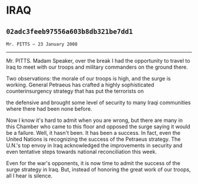 # IRAQ
## `02adc3feeb97556a603b8db321be7dd1`
`Mr. PITTS — 23 January 2008`

---


Mr. PITTS. Madam Speaker, over the break I had the opportunity to 
travel to Iraq to meet with our troops and military commanders on the 
ground there.

Two observations: the morale of our troops is high, and the surge is 
working. General Petraeus has crafted a highly sophisticated 
counterinsurgency strategy that has put the terrorists on


the defensive and brought some level of security to many Iraqi 
communities where there had been none before.

Now I know it's hard to admit when you are wrong, but there are many 
in this Chamber who came to this floor and opposed the surge saying it 
would be a failure. Well, it hasn't been. It has been a success. In 
fact, even the United Nations is recognizing the success of the 
Petraeus strategy. The U.N.'s top envoy in Iraq acknowledged the 
improvements in security and even tentative steps towards national 
reconciliation this week.

Even for the war's opponents, it is now time to admit the success of 
the surge strategy in Iraq. But, instead of honoring the great work of 
our troops, all I hear is silence.
